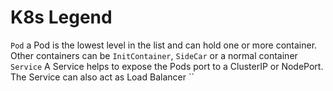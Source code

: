 
# K8s Legend

`Pod` a Pod is the lowest level in the list and can hold one or more container. Other containers can be `InitContainer`, `SideCar` or a normal container
`Service` A Service helps to expose the Pods port to a ClusterIP or NodePort. The Service can also act as Load Balancer
``
